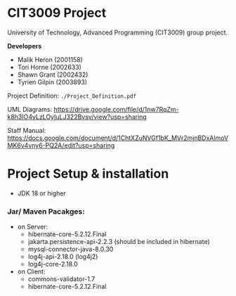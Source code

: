 # CIT3009 Project
University of Technology, Advanced Programming (CIT3009) group project.

**Developers**
- Malik Heron (2001158)
- Tori Horne (2002633)
- Shawn Grant (2002432)
- Tyrien Gilpin (2003893)

Project Definition: `./Project_Definition.pdf`

UML Diagrams: https://drive.google.com/file/d/1nw7RqZm-k8h3IO4vLzLOyIuLJ322Bvsv/view?usp=sharing

Staff Manual: https://docs.google.com/document/d/1ChtXZuNVGf1bK_MVr2mjnBDxAlmoVMK6v4vny6-PQ2A/edit?usp=sharing

# Project Setup & installation

- JDK 18 or higher
### Jar/ Maven Pacakges:
- on Server:
    - hibernate-core-5.2.12.Final
    - jakarta.persistence-api-2.2.3 (should be included in hibernate)
    - mysql-connector-java-8.0.30
    - log4j-api-2.18.0 (log4j2)
    - log4j-core-2.18.0
- on Client:
    - commons-validator-1.7
    - hibernate-core-5.2.12.Final
